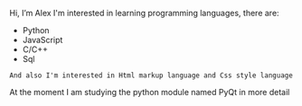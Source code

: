 Hi, I’m Alex
I'm interested in learning programming languages, there are:
    <ul>
      <li>Python</li>
      <li>JavaScript</li>
      <li>C/C++</li>
      <li>Sql</li>
    </ul>        
    
    And also I'm interested in Html markup language and Css style language
    
At the moment I am studying the python module named PyQt in more detail


    
    

